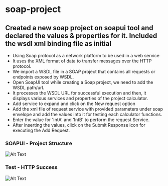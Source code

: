 # soap-project
## Created a new soap project on soapui tool and declared the values &amp; properties for it. Included the wsdl xml binding file as initial 

* Using Soap protocol as a network platform to be used in a web service 
* It uses the XML format of data to transfer messages over the HTTP protocol. 
* We import a WSDL file in a SOAP project that contains all requests or endpoints exposed by WSDL. 
* Open SoapUI tool while creating a Soap project, we need to add the WSDL path/url.
* It processes the WSDL URL for successful execution and then, it displays various services and properties of the project calculator.
* Add service to expand and click on the New request option
* Add the xml file of request service with provided parameters under soap envelope and add the values into it for testing each calculator functions.
* Enter the value for 'IntA' and 'IntB' to perform the request Service.
* After inserting the values, click on the Submit Response icon for executing the Add Request.
### SOAPUI - Project Structure
![Alt Text](https://github.com/uttamkeshri786/SoapUI-project/blob/main/soapui-project-structure.png)
### Test - HTTP Success 
![Alt Text](https://github.com/uttamkeshri786/SoapUI-project/blob/main/soap-http-response-success.png)

